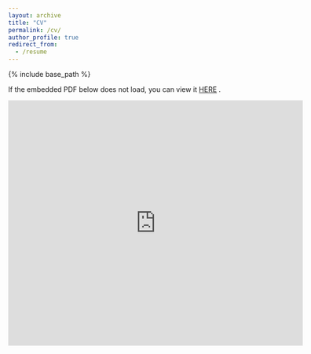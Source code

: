 ```yaml
---
layout: archive
title: "CV"
permalink: /cv/
author_profile: true
redirect_from:
  - /resume
---
```


{% include base_path %}

If the embedded PDF below does not load, you can view it <a href="https://smAI42.github.io/files/CV.pdf" target="_blank">HERE</a> .

<embed src="https://smAI42.github.io/files/CV.pdf" width="600px" height="500px" />

